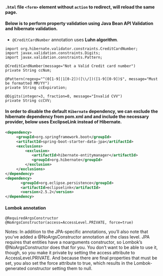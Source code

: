 #### `.html` file `<form>` element without `action` to redirect, will reload the same page.

#### Below is to perform property validation using Java Bean API Validation and hibernate validation.

- `@CreditCardNumber` annotation uses **Luhn algorithm**.

```
import org.hibernate.validator.constraints.CreditCardNumber;
import javax.validation.constraints.Digits;
import javax.validation.constraints.Pattern;

@CreditCardNumber(message="Not a Valid Credit card number")
private String ccNum;

@Pattern(regexp="^(0[1-9]|1[0-2])([\\/])([1-9][0-9])$", message="Must be formatted MM/YY")
private String ccExpiration;

@Digits(integer=3, fraction=0, message="Invalid CVV")
private String ccCVV;

```

#### In order to disable the default `Hibernate` dependency, we can exclude the hibernate dependency from pom.xml and and include the necessary provider, below uses ExclipseLink instead of Hibernate.

```xml
<dependency>
     <groupId>org.springframework.boot</groupId>
     <artifactId>spring-boot-starter-data-jpa</artifactId>
     <exclusions>
         <exclusion>
            <artifactId>hibernate-entitymanager</artifactId>
            <groupId>org.hibernate</groupId>
         </exclusion>
     </exclusions>
</dependency>
<dependency>
       <groupId>org.eclipse.persistence</groupId>
       <artifactId>eclipselink</artifactId>
       <version>2.5.2</version>
</dependency>
```
#### Lombok annotation

```
@RequiredArgsConstructor
@NoArgsConstructor(access=AccessLevel.PRIVATE, force=true)
```
Notes:
In addition to the JPA-specific annotations, you’ll also note that you’ve added a @NoArgsConstructor annotation at the class level. JPA requires that entities have a noarguments
constructor, so Lombok’s @NoArgsConstructor does that for you. You don’t want to be able to use it, though, so you make it private by setting the access attribute to AccessLevel.PRIVATE. And because there are final properties that must be set, you also set the force attribute to true, which results in the Lombok-generated constructor setting them to null.
